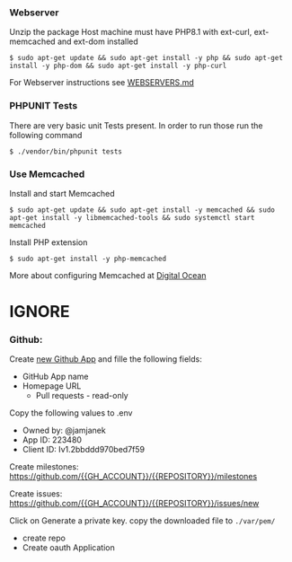 ### Webserver

Unzip the package
Host machine must have PHP8.1 with ext-curl, ext-memcached and ext-dom installed
```shell
$ sudo apt-get update && sudo apt-get install -y php && sudo apt-get install -y php-dom && sudo apt-get install -y php-curl
```

For Webserver instructions see [WEBSERVERS.md](WEBSERVERS.md)

### PHPUNIT Tests
There are very basic unit Tests present. In order to run those run the following command
```shell
$ ./vendor/bin/phpunit tests
```

### Use Memcached
Install and start Memcached
```shell
$ sudo apt-get update && sudo apt-get install -y memcached && sudo apt-get install -y libmemcached-tools && sudo systemctl start memcached
```
Install PHP extension
```shell
$ sudo apt-get install -y php-memcached
```
More about configuring Memcached at [Digital Ocean](https://www.digitalocean.com/community/tutorials/how-to-install-and-secure-memcached-on-ubuntu-20-04)

# IGNORE
### Github:
Create [new Github App](https://github.com/settings/apps/new) and fille the following fields:
* GitHub App name
* Homepage URL
    * Pull requests - read-only

Copy the following values to .env
* Owned by: @jamjanek
* App ID: 223480
* Client ID: Iv1.2bbddd970bed7f59

Create milestones:
https://github.com/{{GH_ACCOUNT}}/{{REPOSITORY}}/milestones

Create issues:
https://github.com/{{GH_ACCOUNT}}/{{REPOSITORY}}/issues/new


Click on Generate a private key. copy the downloaded file to `./var/pem/`


* create repo
*  Create oauth Application